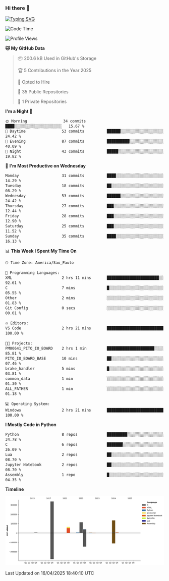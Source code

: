 ### Hi there 👋

<a href="https://git.io/typing-svg"><img src="https://readme-typing-svg.herokuapp.com?font=Fira+Code&duration=2000&pause=100&center=true&vCenter=true&multiline=true&width=720&height=175&lines=Gui's+are+a+lie%2C+they+are+just+front-ends+to+the+shell.;Through+the+shell%2C+I+gain+sudo.;Through+sudo%2C+I+gain+power.;Through+power%2C+I+gain+root.;Through+root%2C+my+chains+are+broken.;uid%3D0+shall+free+me...." alt="Typing SVG" /></a>


<!--START_SECTION:waka-->
![Code Time](http://img.shields.io/badge/Code%20Time-1%2C054%20hrs%2058%20mins-blue)

![Profile Views](http://img.shields.io/badge/Profile%20Views-2-blue)

**🐱 My GitHub Data** 

> 📦 200.6 kB Used in GitHub's Storage 
 > 
> 🏆 5 Contributions in the Year 2025
 > 
> 💼 Opted to Hire
 > 
> 📜 35 Public Repositories 
 > 
> 🔑 1 Private Repositories 
 > 
**I'm a Night 🦉** 

```text
🌞 Morning                34 commits          ████░░░░░░░░░░░░░░░░░░░░░   15.67 % 
🌆 Daytime                53 commits          ██████░░░░░░░░░░░░░░░░░░░   24.42 % 
🌃 Evening                87 commits          ██████████░░░░░░░░░░░░░░░   40.09 % 
🌙 Night                  43 commits          █████░░░░░░░░░░░░░░░░░░░░   19.82 % 
```
📅 **I'm Most Productive on Wednesday** 

```text
Monday                   31 commits          ████░░░░░░░░░░░░░░░░░░░░░   14.29 % 
Tuesday                  18 commits          ██░░░░░░░░░░░░░░░░░░░░░░░   08.29 % 
Wednesday                53 commits          ██████░░░░░░░░░░░░░░░░░░░   24.42 % 
Thursday                 27 commits          ███░░░░░░░░░░░░░░░░░░░░░░   12.44 % 
Friday                   28 commits          ███░░░░░░░░░░░░░░░░░░░░░░   12.90 % 
Saturday                 25 commits          ███░░░░░░░░░░░░░░░░░░░░░░   11.52 % 
Sunday                   35 commits          ████░░░░░░░░░░░░░░░░░░░░░   16.13 % 
```


📊 **This Week I Spent My Time On** 

```text
🕑︎ Time Zone: America/Sao_Paulo

💬 Programming Languages: 
XML                      2 hrs 11 mins       ███████████████████████░░   92.61 % 
C                        7 mins              █░░░░░░░░░░░░░░░░░░░░░░░░   05.55 % 
Other                    2 mins              ░░░░░░░░░░░░░░░░░░░░░░░░░   01.83 % 
Git Config               0 secs              ░░░░░░░░░░░░░░░░░░░░░░░░░   00.01 % 

🔥 Editors: 
VS Code                  2 hrs 21 mins       █████████████████████████   100.00 % 

🐱‍💻 Projects: 
PM00641_PITO_IO_BOARD    2 hrs 1 min         █████████████████████░░░░   85.81 % 
PITO_IO_BOARD_BASE       10 mins             ██░░░░░░░░░░░░░░░░░░░░░░░   07.46 % 
brake_handler            5 mins              █░░░░░░░░░░░░░░░░░░░░░░░░   03.81 % 
common_data              1 min               ░░░░░░░░░░░░░░░░░░░░░░░░░   01.30 % 
ALL_FATHER               1 min               ░░░░░░░░░░░░░░░░░░░░░░░░░   01.18 % 

💻 Operating System: 
Windows                  2 hrs 21 mins       █████████████████████████   100.00 % 
```

**I Mostly Code in Python** 

```text
Python                   8 repos             █████████░░░░░░░░░░░░░░░░   34.78 % 
C                        6 repos             ███████░░░░░░░░░░░░░░░░░░   26.09 % 
Lua                      2 repos             ██░░░░░░░░░░░░░░░░░░░░░░░   08.70 % 
Jupyter Notebook         2 repos             ██░░░░░░░░░░░░░░░░░░░░░░░   08.70 % 
Assembly                 1 repo              █░░░░░░░░░░░░░░░░░░░░░░░░   04.35 % 
```



**Timeline**

![Lines of Code chart](https://raw.githubusercontent.com/Gedankenn/Gedankenn/main/assets/bar_graph.png)


 Last Updated on 16/04/2025 18:40:10 UTC
<!--END_SECTION:waka-->
